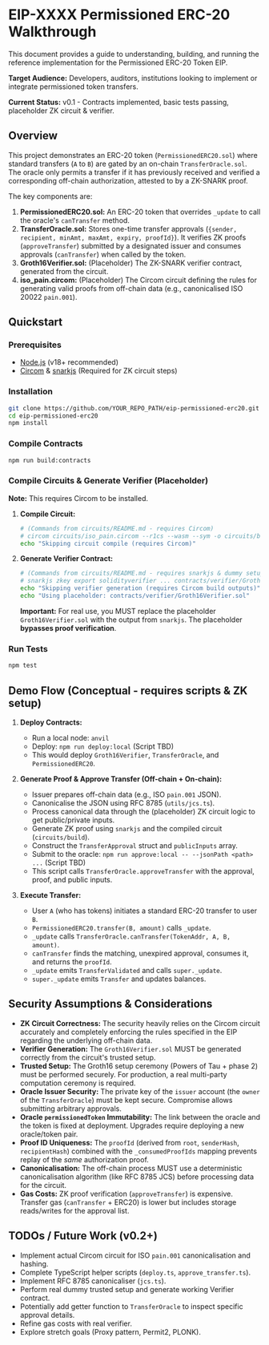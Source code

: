 # EIP-XXXX Permissioned ERC-20 Walkthrough

This document provides a guide to understanding, building, and running the reference implementation for the Permissioned ERC-20 Token EIP.

**Target Audience:** Developers, auditors, institutions looking to implement or integrate permissioned token transfers.

**Current Status:** v0.1 - Contracts implemented, basic tests passing, placeholder ZK circuit & verifier.

## Overview

This project demonstrates an ERC-20 token (`PermissionedERC20.sol`) where standard transfers (`A` to `B`) are gated by an on-chain `TransferOracle.sol`. The oracle only permits a transfer if it has previously received and verified a corresponding off-chain authorization, attested to by a ZK-SNARK proof.

The key components are:

1.  **PermissionedERC20.sol:** An ERC-20 token that overrides `_update` to call the oracle's `canTransfer` method.
2.  **TransferOracle.sol:** Stores one-time transfer approvals (`{sender, recipient, minAmt, maxAmt, expiry, proofId}`). It verifies ZK proofs (`approveTransfer`) submitted by a designated issuer and consumes approvals (`canTransfer`) when called by the token.
3.  **Groth16Verifier.sol:** (Placeholder) The ZK-SNARK verifier contract, generated from the circuit.
4.  **iso_pain.circom:** (Placeholder) The Circom circuit defining the rules for generating valid proofs from off-chain data (e.g., canonicalised ISO 20022 `pain.001`).

## Quickstart

### Prerequisites

*   [Node.js](https://nodejs.org/) (v18+ recommended)
*   [Circom](https://docs.circom.io/getting-started/installation/) & [snarkjs](https://github.com/iden3/snarkjs#installation) (Required for ZK circuit steps)

### Installation

```bash
git clone https://github.com/YOUR_REPO_PATH/eip-permissioned-erc20.git
cd eip-permissioned-erc20
npm install
```

### Compile Contracts

```bash
npm run build:contracts
```

### Compile Circuits & Generate Verifier (Placeholder)

**Note:** This requires Circom to be installed.

1.  **Compile Circuit:**
    ```bash
    # (Commands from circuits/README.md - requires Circom)
    # circom circuits/iso_pain.circom --r1cs --wasm --sym -o circuits/build
    echo "Skipping circuit compile (requires Circom)"
    ```
2.  **Generate Verifier Contract:**
    ```bash
    # (Commands from circuits/README.md - requires snarkjs & dummy setup)
    # snarkjs zkey export solidityverifier ... contracts/verifier/Groth16Verifier.sol
    echo "Skipping verifier generation (requires Circom build outputs)"
    echo "Using placeholder: contracts/verifier/Groth16Verifier.sol"
    ```
    **Important:** For real use, you MUST replace the placeholder `Groth16Verifier.sol` with the output from `snarkjs`. The placeholder **bypasses proof verification**. 

### Run Tests

```bash
npm test
```

## Demo Flow (Conceptual - requires scripts & ZK setup)

1.  **Deploy Contracts:**
    *   Run a local node: `anvil`
    *   Deploy: `npm run deploy:local` (Script TBD)
    *   This would deploy `Groth16Verifier`, `TransferOracle`, and `PermissionedERC20`.

2.  **Generate Proof & Approve Transfer (Off-chain + On-chain):**
    *   Issuer prepares off-chain data (e.g., ISO `pain.001` JSON).
    *   Canonicalise the JSON using RFC 8785 (`utils/jcs.ts`).
    *   Process canonical data through the (placeholder) ZK circuit logic to get public/private inputs.
    *   Generate ZK proof using `snarkjs` and the compiled circuit (`circuits/build`).
    *   Construct the `TransferApproval` struct and `publicInputs` array.
    *   Submit to the oracle: `npm run approve:local -- --jsonPath <path> ...` (Script TBD)
    *   This script calls `TransferOracle.approveTransfer` with the approval, proof, and public inputs.

3.  **Execute Transfer:**
    *   User `A` (who has tokens) initiates a standard ERC-20 transfer to user `B`.
    *   `PermissionedERC20.transfer(B, amount)` calls `_update`.
    *   `_update` calls `TransferOracle.canTransfer(TokenAddr, A, B, amount)`.
    *   `canTransfer` finds the matching, unexpired approval, consumes it, and returns the `proofId`.
    *   `_update` emits `TransferValidated` and calls `super._update`.
    *   `super._update` emits `Transfer` and updates balances.

## Security Assumptions & Considerations

*   **ZK Circuit Correctness:** The security heavily relies on the Circom circuit accurately and completely enforcing the rules specified in the EIP regarding the underlying off-chain data.
*   **Verifier Generation:** The `Groth16Verifier.sol` MUST be generated correctly from the circuit's trusted setup.
*   **Trusted Setup:** The Groth16 setup ceremony (Powers of Tau + phase 2) must be performed securely. For production, a real multi-party computation ceremony is required.
*   **Oracle Issuer Security:** The private key of the `issuer` account (the `owner` of the `TransferOracle`) must be kept secure. Compromise allows submitting arbitrary approvals.
*   **Oracle `permissionedToken` Immutability:** The link between the oracle and the token is fixed at deployment. Upgrades require deploying a new oracle/token pair.
*   **Proof ID Uniqueness:** The `proofId` (derived from `root`, `senderHash`, `recipientHash`) combined with the `_consumedProofIds` mapping prevents replay of the *same* authorization proof.
*   **Canonicalisation:** The off-chain process MUST use a deterministic canonicalisation algorithm (like RFC 8785 JCS) before processing data for the circuit.
*   **Gas Costs:** ZK proof verification (`approveTransfer`) is expensive. Transfer gas (`canTransfer` + ERC20) is lower but includes storage reads/writes for the approval list.

## TODOs / Future Work (v0.2+)

*   Implement actual Circom circuit for ISO `pain.001` canonicalisation and hashing.
*   Complete TypeScript helper scripts (`deploy.ts`, `approve_transfer.ts`).
*   Implement RFC 8785 canonicaliser (`jcs.ts`).
*   Perform real dummy trusted setup and generate working Verifier contract.
*   Potentially add getter function to `TransferOracle` to inspect specific approval details.
*   Refine gas costs with real verifier.
*   Explore stretch goals (Proxy pattern, Permit2, PLONK). 